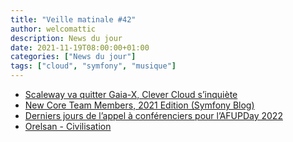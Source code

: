 ```yaml
---
title: "Veille matinale #42"
author: welcomattic
description: News du jour
date: 2021-11-19T08:00:00+01:00
categories: ["News du jour"]
tags: ["cloud", "symfony", "musique"]
---
```


- [Scaleway va quitter Gaia-X, Clever Cloud s’inquiète](https://www.nextinpact.com/article/48898/scaleway-va-quitter-gaia-x)
- [New Core Team Members, 2021 Edition (Symfony Blog)](https://symfony.com/blog/new-core-team-members-2021-edition?utm_source=Symfony%20Blog%20Feed&utm_medium=feed)
- [Derniers jours de l’appel à conférenciers pour l’AFUPDay 2022](https://afup.org/news/1141-derniers-jours-appel-conferences-afup-day-2022-lille)
- [Orelsan - Civilisation](https://open.spotify.com/album/2o2GBOfy2GG9oKYZgfZkur?si=qQWP_oVLTESEj_c8fQme_w)